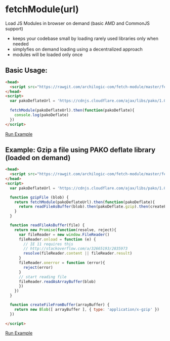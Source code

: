 # fetchModule(url)

Load JS Modules in browser on demand (basic AMD and CommonJS support)

* keeps your codebase small by loading rarely used libraries only when needed
* simplyfies on demand loading using a decentralized approach
* modules will be loaded only once

## Basic Usage:
```html
<head>
  <script src="https://rawgit.com/archilogic-com/fetch-module/master/fetch-module.js"></script>
</head>
<script>
  var pakoDeflateUrl = 'https://cdnjs.cloudflare.com/ajax/libs/pako/1.0.5/pako_deflate.min.js'
  
  fetchModule(pakoDeflateUrl).then(function(pakoDeflate){
    console.log(pakoDeflate)
  })
</script>
```
[Run Example](https://jsfiddle.net/3dio/o1xz594y/)

## Example: Gzip a file using PAKO deflate library (loaded on demand)
```html
<head>
  <script src="https://rawgit.com/archilogic-com/fetch-module/master/fetch-module.js"></script>
</head>
<script>
  var pakoDeflateUrl = 'https://cdnjs.cloudflare.com/ajax/libs/pako/1.0.5/pako_deflate.min.js'

  function gzipFile (blob) {
    return fetchModule(pakoDeflateUrl).then(function(pakoDeflate){
      return readFileAsBuffer(blob).then(pakoDeflate.gzip).then(createFileFromBuffer)   
    }
  }

  function readFileAsBuffer(file) {
    return new Promise(function(resolve, reject){
      var fileReader = new window.FileReader()
      fileReader.onload = function (e) {
        // IE 11 requires this
        // http://stackoverflow.com/a/32665193/2835973
        resolve(fileReader.content || fileReader.result)
      }
      fileReader.onerror = function (error){
        reject(error)
      }
      // start reading file
      fileReader.readAsArrayBuffer(blob)
      })
    })
  }

  function createFileFromBuffer(arrayBuffer) {
    return new Blob([ arrayBuffer ], { type: 'application/x-gzip' })
  })
  
</script>
```
[Run Example](https://jsfiddle.net/3dio/39sq5vvy/)
